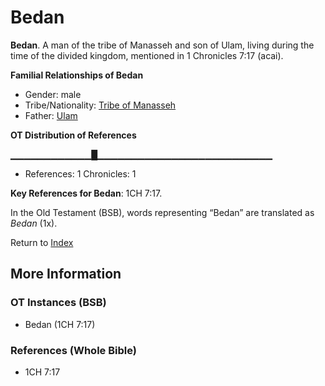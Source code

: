 # Bedan
**Bedan**. 
A man of the tribe of Manasseh and son of Ulam, living during the time of the divided kingdom, mentioned in 1 Chronicles 7:17 (acai). 




**Familial Relationships of Bedan**


* Gender: male
* Tribe/Nationality: [Tribe of Manasseh](../../../groups/md/acai/Manasseh.md)
* Father: [Ulam](Ulam.md)


**OT Distribution of References**

▁▁▁▁▁▁▁▁▁▁▁▁█▁▁▁▁▁▁▁▁▁▁▁▁▁▁▁▁▁▁▁▁▁▁▁▁▁▁
* References: 1 Chronicles: 1



**Key References for Bedan**: 
1CH 7:17. 


In the Old Testament (BSB), words representing “Bedan” are translated as 
*Bedan* (1x). 




Return to [Index](00-Index.md)

## More Information

### OT Instances (BSB)

* Bedan (1CH 7:17)



### References (Whole Bible)

* 1CH 7:17



